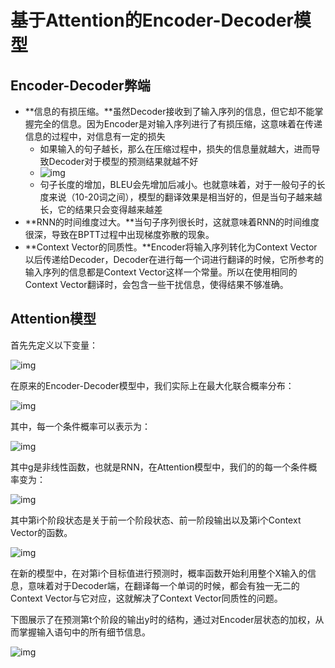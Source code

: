 # 基于Attention的Encoder-Decoder模型

## Encoder-Decoder弊端

- **信息的有损压缩。**虽然Decoder接收到了输入序列的信息，但它却不能掌握完全的信息。因为Encoder是对输入序列进行了有损压缩，这意味着在传递信息的过程中，对信息有一定的损失
  - 如果输入的句子越长，那么在压缩过程中，损失的信息量就越大，进而导致Decoder对于模型的预测结果就越不好
  - ![img](https://pic1.zhimg.com/80/v2-5b4510552a695e5b479f735ae5f370a8_hd.png)
  - 句子长度的增加，BLEU会先增加后减小。也就意味着，对于一般句子的长度来说（10-20词之间），模型的翻译效果是相当好的，但是当句子越来越长，它的结果只会变得越来越差
- **RNN的时间维度过大。**当句子序列很长时，这就意味着RNN的时间维度很深，导致在BPTT过程中出现梯度弥散的现象。
- **Context Vector的同质性。**Encoder将输入序列转化为Context Vector以后传递给Decoder，Decoder在进行每一个词进行翻译的时候，它所参考的输入序列的信息都是Context Vector这样一个常量。所以在使用相同的Context Vector翻译时，会包含一些干扰信息，使得结果不够准确。

## Attention模型

首先先定义以下变量：

![img](https://pic1.zhimg.com/80/v2-c5e2e784df15cbf2f4170a6c7fdbcf8c_hd.png)

在原来的Encoder-Decoder模型中，我们实际上在最大化联合概率分布：

![img](https://pic1.zhimg.com/80/v2-60697366c09700b58d5260ae160e5fd8_hd.png)

其中，每一个条件概率可以表示为：

![img](https://pic4.zhimg.com/80/v2-15c1d04431413390fc6e5abf9b612253_hd.png)

其中g是非线性函数，也就是RNN，在Attention模型中，我们的的每一个条件概率变为：

![img](https://pic2.zhimg.com/80/v2-ca8e2785133ebf468d77d2c8ab6fb509_hd.png)

其中第i个阶段状态是关于前一个阶段状态、前一阶段输出以及第i个Context Vector的函数。

![img](https://pic1.zhimg.com/80/v2-b4cc91508480c86c691c40d2acba2dc4_hd.png)

在新的模型中，在对第i个目标值进行预测时，概率函数开始利用整个X输入的信息，意味着对于Decoder端，在翻译每一个单词的时候，都会有独一无二的Context Vector与它对应，这就解决了Context Vector同质性的问题。

下图展示了在预测第t个阶段的输出y时的结构，通过对Encoder层状态的加权，从而掌握输入语句中的所有细节信息。

![img](https://pic2.zhimg.com/80/v2-3d45ea51a64c62840e891fb1aae72251_hd.png)

